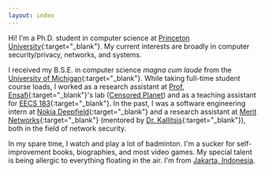 ```yaml
---
layout: index 
---
```



Hi! I'm a Ph.D. student in computer science at [Princeton
University](https://www.cs.princeton.edu/){:target="_blank"}. My current
interests are broadly in computer security/privacy, networks, and systems.

I received my B.S.E. in computer science _magna cum laude_ from the [University
of Michigan](https://www.eecs.umich.edu/cse/){:target="_blank"}. While taking
full-time student course loads, I worked as a research assistant at [Prof.
Ensafi](https://ensa.fi){:target="_blank"}'s lab ([Censored Planet](https://censoredplanet.org))
and as a teaching assistant for [EECS 183](https://eecs183.org){:target="_blank"}.
In the past, I was a software engineering intern at [Nokia
Deepfield](https://www.nokia.com/networks/solutions/deepfield/){:target="_blank"}
and a research assistant at [Merit Networks](https://www.merit.edu){:target="_blank"} (mentored by [Dr.
Kallitsis](http://www-personal.umich.edu/~mgkallit/){:target="_blank"}), both in the field of
network security.

In my spare time, I watch and play a lot of badminton. I'm a sucker for
self-improvement books, biographies, and most video games.
My special talent is being allergic to everything floating in the air.
I'm from [Jakarta, Indonesia](https://en.wikipedia.org/wiki/Jakarta).

<!--
<table class="project">
{% for project in site.projects %}
    <tr>
        <td class="project-txt">
        {{ project.content }}
        </td>
        <td class="project-img">
      <img src ="{{ site.url }}/assets/images/{{ project.image }}">
        </td>
    </tr>
{% endfor %}
</table>
-->
